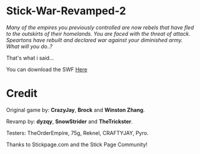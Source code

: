 # Stick-War-Revamped-2
*Many of the empires you previously controlled are now rebels that have fled to the outskirts of their homelands. You are faced with the threat of attack. Speartons have rebuilt and declared war against your diminished army. What will you do..?*

That's what i said...

You can download the SWF [Here](https://github.com/dyzqy/Stick-War-Revamped-2/raw/main/SW2%20revamped.swf)

# Credit

Original game by: **CrazyJay**, **Brock** and **Winston Zhang**.

Revamp by: **dyzqy**, **SnowStrider** and **TheTrickster**.

Testers: TheOrderEmpire, 75g, Reknel, CRAFTYJAY, Pyro.

Thanks to Stickpage.com and the Stick Page Community!
